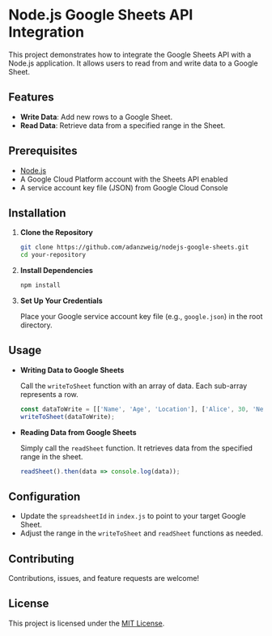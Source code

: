 # Node.js Google Sheets API Integration

This project demonstrates how to integrate the Google Sheets API with a Node.js application. It allows users to read from and write data to a Google Sheet.

## Features

- **Write Data**: Add new rows to a Google Sheet.
- **Read Data**: Retrieve data from a specified range in the Sheet.

## Prerequisites

- [Node.js](https://nodejs.org/)
- A Google Cloud Platform account with the Sheets API enabled
- A service account key file (JSON) from Google Cloud Console

## Installation

1. **Clone the Repository**

   ```bash
   git clone https://github.com/adanzweig/nodejs-google-sheets.git
   cd your-repository
   ```

2. **Install Dependencies**

   ```bash
   npm install
   ```

3. **Set Up Your Credentials**

   Place your Google service account key file (e.g., `google.json`) in the root directory.

## Usage

- **Writing Data to Google Sheets**

  Call the `writeToSheet` function with an array of data. Each sub-array represents a row.

  ```javascript
  const dataToWrite = [['Name', 'Age', 'Location'], ['Alice', 30, 'New York']];
  writeToSheet(dataToWrite);
  ```

- **Reading Data from Google Sheets**

  Simply call the `readSheet` function. It retrieves data from the specified range in the sheet.

  ```javascript
  readSheet().then(data => console.log(data));
  ```

## Configuration

- Update the `spreadsheetId` in `index.js` to point to your target Google Sheet.
- Adjust the range in the `writeToSheet` and `readSheet` functions as needed.

## Contributing

Contributions, issues, and feature requests are welcome!

## License

This project is licensed under the [MIT License](LICENSE).